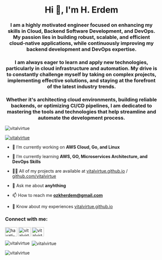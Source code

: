 <h1 align="center">Hi 👋, I'm H. Erdem</h1>
<h3 align="center">I am a highly motivated engineer focused on enhancing my skills in Cloud, Backend Software Development, and DevOps. My passion lies in building robust, scalable, and efficient cloud-native applications, while continuously improving my backend development and DevOps expertise.</h3>
<h3 align="center">I am always eager to learn and apply new technologies, particularly in cloud infrastructure and automation. My drive is to constantly challenge myself by taking on complex projects, implementing effective solutions, and staying at the forefront of the latest industry trends.</h3>
<h3 align="center">Whether it's architecting cloud environments, building reliable backends, or optimizing CI/CD pipelines, I am dedicated to mastering the tools and technologies that help streamline and automate the development process.</h3>

<p align="left"> <img src="https://komarev.com/ghpvc/?username=vitalvirtue&label=Profile%20views&color=0e75b6&style=flat" alt="vitalvirtue" /> </p>

<p align="left"> <a href="https://github.com/ryo-ma/github-profile-trophy"><img src="https://github-profile-trophy.vercel.app/?username=vitalvirtue" alt="vitalvirtue" /></a> </p>

- 🔭 I’m currently working on **AWS Cloud, Go, and Linux**

- 🌱 I’m currently learning **AWS, GO, Microservices Architecture, and DevOps Skills**

- 👨‍💻 All of my projects are available at [vitalvirtue.github.io](https://vitalvirtue.github.io) / [github.com/vitalvirtue](https://github.com/vitalvirtue)

- 💬 Ask me about **anyhthing**

- 📫 How to reach me **ozkherdem@gmail.com**

- 📄 Know about my experiences [vitalvirtue.github.io](vitalvirtue.github.io)

<h3 align="left">Connect with me:</h3>
<p align="left">
<a href="https://linkedin.com/in/hayati-erdem-ozkumus" target="blank"><img align="center" src="https://raw.githubusercontent.com/rahuldkjain/github-profile-readme-generator/master/src/images/icons/Social/linked-in-alt.svg" alt="hayati-erdem-ozkumus" height="30" width="40" /></a>
<a href="https://www.hackerrank.com/vitalvirtue" target="blank"><img align="center" src="https://raw.githubusercontent.com/rahuldkjain/github-profile-readme-generator/master/src/images/icons/Social/hackerrank.svg" alt="vitalvirtue" height="30" width="40" /></a>
<a href="https://www.leetcode.com/vitalvirtue" target="blank"><img align="center" src="https://raw.githubusercontent.com/rahuldkjain/github-profile-readme-generator/master/src/images/icons/Social/leet-code.svg" alt="vitalvirtue" height="30" width="40" /></a>
</p>

<p><img align="left" src="https://github-readme-stats.vercel.app/api/top-langs?username=vitalvirtue&show_icons=true&locale=en&layout=compact" alt="vitalvirtue" /></p>

<p>&nbsp;<img align="center" src="https://github-readme-stats.vercel.app/api?username=vitalvirtue&show_icons=true&locale=en" alt="vitalvirtue" /></p>

<p><img align="center" src="https://github-readme-streak-stats.herokuapp.com/?user=vitalvirtue&" alt="vitalvirtue" /></p>
